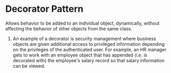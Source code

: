 # Decorator Pattern
Allows behavior to be added to an individual object, dynamically, without affecting the behavior of other objects from the same class.

1. An example of a decorator is security management where business objects are given additional access to privileged information depending on the privileges of the authenticated user. For example, an HR manager gets to work with an employee object that has appended (i.e. is decorated with) the employee's salary record so that salary information can be viewed.